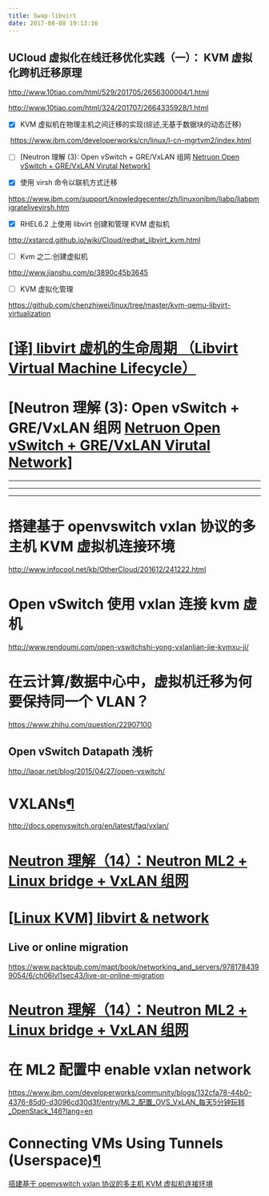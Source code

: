 ```yaml
---
title: Swap-libvirt
date: 2017-08-08 19:13:16
---
```


## UCloud 虚拟化在线迁移优化实践（一）： KVM 虚拟化跨机迁移原理

http://www.10tiao.com/html/529/201705/2656300004/1.html

http://www.10tiao.com/html/324/201707/2664335928/1.html

- [x] KVM 虚拟机在物理主机之间迁移的实现(综述,无基于数据块的动态迁移)

​ https://www.ibm.com/developerworks/cn/linux/l-cn-mgrtvm2/index.html

- [ ] [Neutron 理解 (3): Open vSwitch + GRE/VxLAN 组网 [Netruon Open vSwitch + GRE/VxLAN Virutal Network\]](http://www.cnblogs.com/sammyliu/p/4627230.html)

* [x] 使用 virsh 命令以联机方式迁移

https://www.ibm.com/support/knowledgecenter/zh/linuxonibm/liabp/liabpmigratelivevirsh.htm

- [x] RHEL6.2 上使用 libvirt 创建和管理 KVM 虚拟机

http://xstarcd.github.io/wiki/Cloud/redhat_libvirt_kvm.html

- [ ] Kvm 之二:创建虚拟机

http://www.jianshu.com/p/3890c45b3645

- [ ] KVM 虚拟化管理

https://github.com/chenzhiwei/linux/tree/master/kvm-qemu-libvirt-virtualization

# [[译\] libvirt 虚机的生命周期 （Libvirt Virtual Machine Lifecycle）](http://www.cnblogs.com/sammyliu/p/4486712.html)

# [Neutron 理解 (3): Open vSwitch + GRE/VxLAN 组网 [Netruon Open vSwitch + GRE/VxLAN Virutal Network\]](http://www.cnblogs.com/sammyliu/p/4627230.html)

---

---

---

# 搭建基于 openvswitch vxlan 协议的多主机 KVM 虚拟机连接环境

http://www.infocool.net/kb/OtherCloud/201612/241222.html

# Open vSwitch 使用 vxlan 连接 kvm 虚机

http://www.rendoumi.com/open-vswitchshi-yong-vxlanlian-jie-kvmxu-ji/

# 在云计算/数据中心中，虚拟机迁移为何要保持同一个 VLAN？

https://www.zhihu.com/question/22907100

## Open vSwitch Datapath 浅析

http://laoar.net/blog/2015/04/27/open-vswitch/

# VXLANs[¶](http://docs.openvswitch.org/en/latest/faq/vxlan/#vxlans)

http://docs.openvswitch.org/en/latest/faq/vxlan/

# [Neutron 理解（14）：Neutron ML2 + Linux bridge + VxLAN 组网](http://www.cnblogs.com/sammyliu/p/4985907.html)

# [[Linux KVM\] libvirt & network](https://godleon.github.io/blog/2016/10/22/KVM-libvirt-network)

## Live or online migration

https://www.packtpub.com/mapt/book/networking_and_servers/9781784399054/6/ch06lvl1sec43/live-or-online-migration

# [Neutron 理解（14）：Neutron ML2 + Linux bridge + VxLAN 组网](http://www.cnblogs.com/sammyliu/p/4985907.html)

# **在 ML2 配置中 enable vxlan network**

https://www.ibm.com/developerworks/community/blogs/132cfa78-44b0-4376-85d0-d3096cd30d3f/entry/ML2_配置_OVS_VxLAN_每天5分钟玩转_OpenStack_146?lang=en

# Connecting VMs Using Tunnels (Userspace)[¶](http://docs.openvswitch.org/en/latest/howto/userspace-tunneling/#connecting-vms-using-tunnels-userspace)

[搭建基于 openvswitch vxlan 协议的多主机 KVM 虚拟机连接环境](http://blog.csdn.net/nk_test/article/details/53455675)
